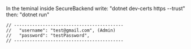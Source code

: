 In the teminal inside SecureBackend write:
"dotnet dev-certs https --trust"
then: "dotnet run"

    // ------------------------------------------
    //   "username": "test@gmail.com", (Admin)
    //   "password": "testPassword",
    // ------------------------------------------
